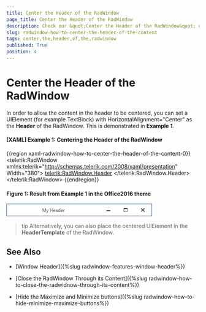 ```yaml
---
title: Center the Header of the RadWindow
page_title: Center the Header of the RadWindow
description: Check our &quot;Center the Header of the RadWindow&quot; documentation article for the RadWindow {{ site.framework_name }} control.
slug: radwindow-how-to-center-the-header-of-the-content
tags: center,the,header,of,the,radwindow
published: True
position: 4
---
```


# Center the Header of the RadWindow

In order to allow the content in the header to be centered, you can set a UIElement (for example TextBlock) with HorizontalAlignment="Center" as the __Header__ of the RadWindow. This is demonstrated in __Example 1__.

#### __[XAML] Example 1: Centering the Header of the RadWindow__

{{region xaml-radwindow-how-to-center-the-header-of-the-content-0}}
	<telerik:RadWindow 
		xmlns:telerik="http://schemas.telerik.com/2008/xaml/presentation"
		Width="380">
    <telerik:RadWindow.Header>
        <TextBlock Text="My Header" HorizontalAlignment="Center" />
    </telerik:RadWindow.Header>
</telerik:RadWindow>
{{endregion}}

#### __Figure 1: Result from Example 1 in the Office2016 theme__
![RadWindow with Centered Header](images/RadWindow_How_To_Center_the_Header_01.png)

>tip Alternatively, you can also place the centered UIElement in the __HeaderTemplate__ of the RadWindow.

## See Also

 * [Window Header]({%slug radwindow-features-window-header%})

 * [Close the RadWindow Through its Content]({%slug radwindow-how-to-close-the-radwidnow-through-its-content%})

 * [Hide the Maximize and Minimize buttons]({%slug radwindow-how-to-hide-minimize-maximize-buttons%})
